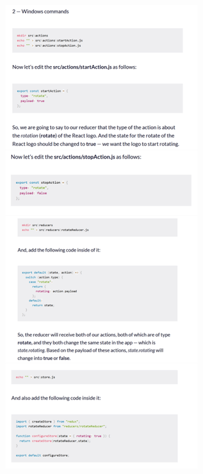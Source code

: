 ![Alt text](image-5.png)
![Alt text](image-6.png)
![Alt text](image-7.png)
![Alt text](image-8.png)
